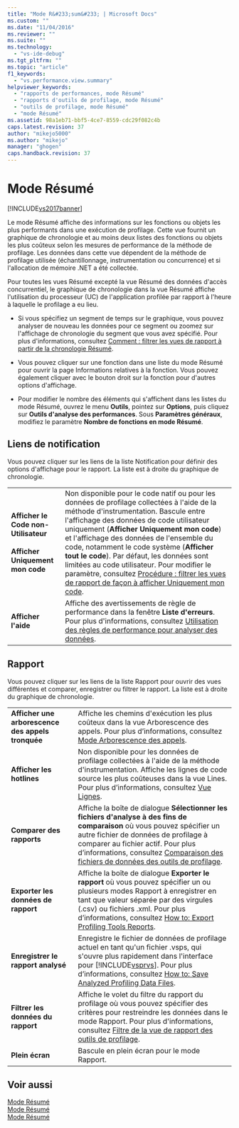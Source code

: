```yaml
---
title: "Mode R&#233;sum&#233; | Microsoft Docs"
ms.custom: ""
ms.date: "11/04/2016"
ms.reviewer: ""
ms.suite: ""
ms.technology: 
  - "vs-ide-debug"
ms.tgt_pltfrm: ""
ms.topic: "article"
f1_keywords: 
  - "vs.performance.view.summary"
helpviewer_keywords: 
  - "rapports de performances, mode Résumé"
  - "rapports d'outils de profilage, mode Résumé"
  - "outils de profilage, mode Résumé"
  - "mode Résumé"
ms.assetid: 98a1eb71-bbf5-4ce7-8559-cdc29f082c4b
caps.latest.revision: 37
author: "mikejo5000"
ms.author: "mikejo"
manager: "ghogen"
caps.handback.revision: 37
---
```

# Mode R&#233;sum&#233;
[!INCLUDE[vs2017banner](../code-quality/includes/vs2017banner.md)]

Le mode Résumé affiche des informations sur les fonctions ou objets les plus performants dans une exécution de profilage.  Cette vue fournit un graphique de chronologie et au moins deux listes des fonctions ou objets les plus coûteux selon les mesures de performance de la méthode de profilage.  Les données dans cette vue dépendent de la méthode de profilage utilisée \(échantillonnage, instrumentation ou concurrence\) et si l'allocation de mémoire .NET a été collectée.  
  
 Pour toutes les vues Résumé excepté la vue Résumé des données d'accès concurrentiel, le graphique de chronologie dans la vue Résumé affiche l'utilisation du processeur \(UC\) de l'application profilée par rapport à l'heure à laquelle le profilage a eu lieu.  
  
-   Si vous spécifiez un segment de temps sur le graphique, vous pouvez analyser de nouveau les données pour ce segment ou zoomez sur l'affichage de chronologie du segment que vous avez spécifié.  Pour plus d'informations, consultez [Comment : filtrer les vues de rapport à partir de la chronologie Résumé](../Topic/How%20to:%20Filter%20Report%20Views%20from%20the%20Summary%20Timeline.md).  
  
-   Vous pouvez cliquer sur une fonction dans une liste du mode Résumé pour ouvrir la page Informations relatives à la fonction.  Vous pouvez également cliquer avec le bouton droit sur la fonction pour d'autres options d'affichage.  
  
-   Pour modifier le nombre des éléments qui s'affichent dans les listes du mode Résumé, ouvrez le menu **Outils**, pointez sur **Options**, puis cliquez sur **Outils d'analyse des performances**.  Sous **Paramètres généraux**, modifiez le paramètre **Nombre de fonctions en mode Résumé**.  
  
## Liens de notification  
 Vous pouvez cliquer sur les liens de la liste Notification pour définir des options d'affichage pour le rapport.  La liste est à droite du graphique de chronologie.  
  
|||  
|-|-|  
|**Afficher le Code non\-Utilisateur**<br /><br /> **Afficher Uniquement mon code**|Non disponible pour le code natif ou pour les données de profilage collectées à l'aide de la méthode d'instrumentation.  Bascule entre l'affichage des données de code utilisateur uniquement \(**Afficher Uniquement mon code**\) et l'affichage des données de l'ensemble du code, notamment le code système \(**Afficher tout le code**\).  Par défaut, les données sont limitées au code utilisateur.  Pour modifier le paramètre, consultez [Procédure : filtrer les vues de rapport de façon à afficher Uniquement mon code](../Topic/How%20to:%20Filter%20Profiling%20Tools%20Report%20Views%20to%20Display%20Just%20My%20Code.md).|  
|**Afficher l'aide**|Affiche des avertissements de règle de performance dans la fenêtre **Liste d'erreurs**.  Pour plus d'informations, consultez [Utilisation des règles de performance pour analyser des données](../profiling/using-performance-rules-to-analyze-data.md).|  
  
## Rapport  
 Vous pouvez cliquer sur les liens de la liste Rapport pour ouvrir des vues différentes et comparer, enregistrer ou filtrer le rapport.  La liste est à droite du graphique de chronologie.  
  
|||  
|-|-|  
|**Afficher une arborescence des appels tronquée**|Affiche les chemins d'exécution les plus coûteux dans la vue Arborescence des appels.  Pour plus d’informations, consultez [Mode Arborescence des appels](../profiling/call-tree-view.md).|  
|**Afficher les hotlines**|Non disponible pour les données de profilage collectées à l'aide de la méthode d'instrumentation.  Affiche les lignes de code source les plus coûteuses dans la vue Lines.  Pour plus d’informations, consultez [Vue Lignes](../profiling/lines-view.md).|  
|**Comparer des rapports**|Affiche la boîte de dialogue **Sélectionner les fichiers d'analyse à des fins de comparaison** où vous pouvez spécifier un autre fichier de données de profilage à comparer au fichier actif.  Pour plus d’informations, consultez [Comparaison des fichiers de données des outils de profilage](../profiling/comparing-performance-data-files.md).|  
|**Exporter les données de rapport**|Affiche la boîte de dialogue **Exporter le rapport** où vous pouvez spécifier un ou plusieurs modes Rapport à enregistrer en tant que valeur séparée par des virgules \(.csv\) ou fichiers .xml.  Pour plus d’informations, consultez [How to: Export Profiling Tools Reports](http://msdn.microsoft.com/fr-fr/174b5bd3-df9b-4fd4-88d4-76032ab90451).|  
|**Enregistrer le rapport analysé**|Enregistre le fichier de données de profilage actuel en tant qu'un fichier .vsps, qui s'ouvre plus rapidement dans l'interface pour [!INCLUDE[vsprvs](../code-quality/includes/vsprvs_md.md)].  Pour plus d’informations, consultez [How to: Save Analyzed Profiling Data Files](http://msdn.microsoft.com/fr-fr/0340ddde-caf4-48ac-8af3-d15dcdade556).|  
|**Filtrer les données du rapport**|Affiche le volet du filtre du rapport du profilage où vous pouvez spécifier des critères pour restreindre les données dans le mode Rapport.  Pour plus d'informations, consultez [Filtre de la vue de rapport des outils de profilage](../profiling/performance-report-view-filter.md).|  
|**Plein écran**|Bascule en plein écran pour le mode Rapport.|  
  
## Voir aussi  
 [Mode Résumé](../profiling/summary-view-sampling-data.md)   
 [Mode Résumé](../profiling/summary-view-instrumentation-data.md)   
 [Mode Résumé](../profiling/summary-view-dotnet-memory-data.md)